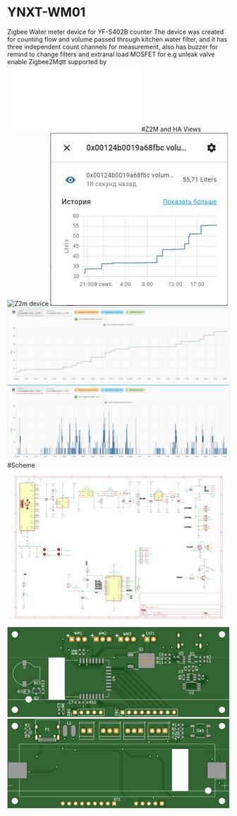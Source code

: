 # YNXT-WM01
Zigbee Water meter device for YF-S402B counter
The device was created for counting flow and volume passed through kitchen water filter, and it has three independent count channels for measurement, also has buzzer for remind to change filters and extranal load MOSFET for e.g unleak valve enable 
Zigbee2Mqtt supported by ![External convector](/YNXT-WM-01.js)
#Z2M and HA Views
![Z2m device](/Common/z2m.png)
![HA Volume Dialog](/Common/ha_dialog.JPG)
![HA Volume Diagram](/Common/ha_volume_diagram.JPG)
![HA Flow Diagram](/Common/ha_flow_diagram.JPG)
#Scheme
![Scheme](/Common/scheme.png)
![Top](/Common/top.svg)
![Bottom](/Common/bottom.svg)
